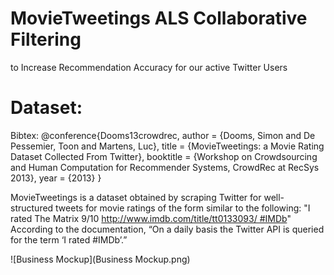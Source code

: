 # MovieTweetings ALS Collaborative Filtering 
to Increase Recommendation Accuracy for our active Twitter Users
# Dataset:
Bibtex: @conference{Dooms13crowdrec, author = {Dooms, Simon and De Pessemier, Toon and Martens, Luc}, title = {MovieTweetings: a Movie Rating Dataset Collected From Twitter}, booktitle = {Workshop on Crowdsourcing and Human Computation for Recommender Systems, CrowdRec at RecSys 2013}, year = {2013} }


MovieTweetings is a dataset obtained by scraping Twitter for well-structured tweets for movie ratings of the form similar to the following:
"I rated The Matrix 9/10 http://www.imdb.com/title/tt0133093/ #IMDb"
According to the documentation, “On a daily basis the Twitter API is queried for the term ‘I rated #IMDb’.”



![Business Mockup](Business Mockup.png)
